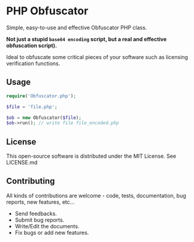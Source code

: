 # PHP Obfuscator
Simple, easy-to-use and effective Obfuscator PHP class.

**Not just a stupid `base64 encoding` script, but a real and effective obfuscation script).**

Ideal to obfuscate some critical pieces of your software such as licensing verification functions.

Usage
---------

```php
require('Obfuscator.php');

$file = 'file.php';

$ob = new Obfuscator($file);
$ob->run(); // write file file_encoded.php

```
License
------------

This open-source software is distributed under the MIT License. See LICENSE.md

Contributing
------------

All kinds of contributions are welcome - code, tests, documentation, bug reports, new features, etc...

* Send feedbacks.
* Submit bug reports.
* Write/Edit the documents.
* Fix bugs or add new features.
